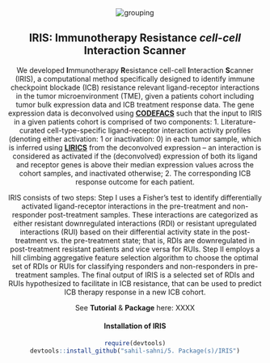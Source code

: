 <div align = "center".
  # IRIS R Package
</div>
  
<img src="https://github.com/sahil-sahni/IRIS/blob/main/4.%20Figure/images/png/IRIS%20figure%201%20Final%20Version%20%5Bnc%20acc%5D.png" alt="grouping">

## IRIS: **I**mmunotherapy **R**esistance *cell-cell* **I**nteraction **S**canner
We developed **I**mmunotherapy **R**esistance cell-cell **I**nteraction **S**canner (IRIS), a computational method specifically designed to identify immune checkpoint blockade (ICB) resistance relevant ligand-receptor interactions in the tumor microenvironment (TME), given a patients cohort including tumor bulk expression data and ICB treatment response data. The gene expression data is deconvolved using [**CODEFACS**](https://pubmed.ncbi.nlm.nih.gov/34983745/) such that the input to IRIS in a given patients cohort is comprised of two components: 1. Literature-curated cell-type-specific ligand-receptor interaction activity profiles (denoting either activation: 1 or inactivation: 0) in each tumor sample, which is inferred using [**LIRICS**](https://pubmed.ncbi.nlm.nih.gov/34983745/) from the deconvolved expression – an interaction is considered as activated if the (deconvolved) expression of both its ligand and receptor genes is above their median expression values across the cohort samples, and inactivated otherwise;  2. The corresponding ICB response outcome for each patient. 

IRIS consists of two steps: Step I uses a Fisher’s test to identify differentially activated ligand-receptor interactions in the pre-treatment and non-responder post-treatment samples. These interactions are categorized as either resistant downregulated interactions (RDI) or resistant upregulated interactions (RUI) based on their differential activity state in the post-treatment vs. the pre-treatment state; that is, RDIs are downregulated in post-treatment resistant patients and vice versa for RUIs. Step II employs a hill climbing aggregative feature selection algorithm to choose the optimal set of RDIs or RUIs for classifying responders and non-responders in pre-treatment samples. The final output of IRIS is a selected set of RDIs and RUIs hypothesized to facilitate in ICB resistance, that can be used to predict ICB therapy response in a new ICB cohort.

See **Tutorial** & **Package** here: XXXX

#### Installation of IRIS
```r
require(devtools)
devtools::install_github("sahil-sahni/5. Package(s)/IRIS")
```

